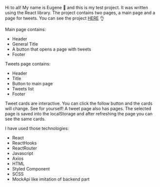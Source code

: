 Hi to all! My name is Eugene 👋 and this is my test project. It was written using the React library.
The project contains two pages, a main page and a page for tweets.
You can see the project <a href="https://eugenenorko.github.io/test_goit/">HERE</a> 👌

Main page contains:
<ul>
<li>Header</li>
<li>General Title</li>
<li>A button that opens a page with tweets</li>
<li>Footer</li>
</ul>

Tweets page contains:
<ul>
<li>Header</li>
<li>Title</li>
<li>Button to main page</li>
<li>Tweets list</li>
<li>Footer</li>
</ul>

Tweet cards are interactive. You can click the follow button and the cards will change. See for yourself!
A tweet page also has pages. The selected page is saved into the localStorage and after refreshing the page you can see the same cards.

I have used those technologies:

<ul>
<li>React</li>
<li>ReactHooks</li>
<li>ReactRouter</li>
<li>Javascript</li>
<li>Axios</li>
<li>HTML</li>
<li>Styled Component</li>
<li>SCSS</li>
<li>MockApi like imitation of backend part</li>
</ul>

